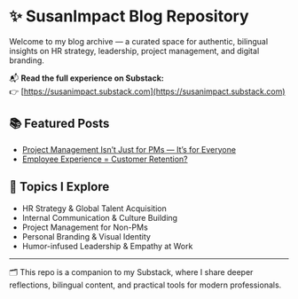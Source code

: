 # ✨ SusanImpact Blog Repository

Welcome to my blog archive — a curated space for authentic, bilingual insights on HR strategy, leadership, project management, and digital branding.

📬 **Read the full experience on Substack:**  
👉 [https://susanimpact.substack.com](https://susanimpact.substack.com)

## 📚 Featured Posts

- [Project Management Isn’t Just for PMs — It’s for Everyone](**https://open.substack.com/pub/susanimpact/p/project-management-isnt-just-for?r=6cyiix&utm_campaign=post&utm_medium=web**)  
- [Employee Experience = Customer Retention?](**https://open.substack.com/pub/susanimpact/p/employee-experience-customer-retention?r=6cyiix&utm_campaign=post&utm_medium=web**)

## 🧩 Topics I Explore

- HR Strategy & Global Talent Acquisition  
- Internal Communication & Culture Building  
- Project Management for Non-PMs  
- Personal Branding & Visual Identity  
- Humor-infused Leadership & Empathy at Work

---

🗂️ This repo is a companion to my Substack, where I share deeper reflections, bilingual content, and practical tools for modern professionals.

